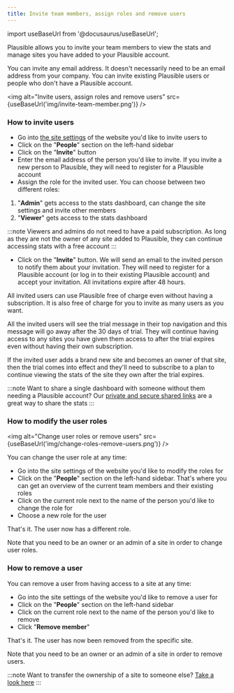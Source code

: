 ```yaml
---
title: Invite team members, assign roles and remove users
---
```


import useBaseUrl from '@docusaurus/useBaseUrl';

Plausible allows you to invite your team members to view the stats and manage sites you have added to your Plausible account.

You can invite any email address. It doesn't necessarily need to be an email address from your company. You can invite existing Plausible users or people who don't have a Plausible account. 

<img alt="Invite users, assign roles and remove users" src={useBaseUrl('img/invite-team-member.png')} />

### How to invite users

* Go into [the site settings](website-settings.md) of the website you'd like to invite users to
* Click on the "**People**" section on the left-hand sidebar
* Click on the "**Invite**" button
* Enter the email address of the person you'd like to invite. If you invite a new person to Plausible, they will need to register for a Plausible account
* Assign the role for the invited user. You can choose between two different roles:

1. "**Admin**" gets access to the stats dashboard, can change the site settings and invite other members
2. "**Viewer**" gets access to the stats dashboard

:::note
Viewers and admins do not need to have a paid subscription. As long as they are not the owner of any site added to Plausible, they can continue accessing stats with a free account
:::

* Click on the "**Invite**" button. We will send an email to the invited person to notify them about your invitation. They will need to register for a Plausible account (or log in to their existing Plausible account) and accept your invitation. All invitations expire after 48 hours.

All invited users can use Plausible free of charge even without having a subscription. It is also free of charge for you to invite as many users as you want.

All the invited users will see the trial message in their top navigation and this message will go away after the 30 days of trial. They will continue having access to any sites you have given them access to after the trial expires even without having their own subscription. 

If the invited user adds a brand new site and becomes an owner of that site, then the trial comes into effect and they'll need to subscribe to a plan to continue viewing the stats of the site they own after the trial expires.

:::note
Want to share a single dashboard with someone without them needing a Plausible account? Our [private and secure shared links](shared-links.md) are a great way to share the stats
:::

### How to modify the user roles

<img alt="Change user roles or remove users" src={useBaseUrl('img/change-roles-remove-users.png')} />

You can change the user role at any time:

* Go into the site settings of the website you'd like to modify the roles for
* Click on the "**People**" section on the left-hand sidebar. That's where you can get an overview of the current team members and their existing roles
* Click on the current role next to the name of the person you'd like to change the role for
* Choose a new role for the user

That's it. The user now has a different role.

Note that you need to be an owner or an admin of a site in order to change user roles.

### How to remove a user

You can remove a user from having access to a site at any time:

* Go into the site settings of the website you'd like to remove a user for
* Click on the "**People**" section on the left-hand sidebar
* Click on the current role next to the name of the person you'd like to remove
* Click "**Remove member**" 

That's it. The user has now been removed from the specific site.

Note that you need to be an owner or an admin of a site in order to remove users. 

:::note
Want to transfer the ownership of a site to someone else? [Take a look here](transfer-ownership.md)
:::

